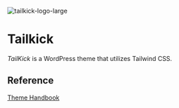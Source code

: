 ![tailkick-logo-large](https://user-images.githubusercontent.com/75739874/210014866-63131bbc-2d61-4efe-a143-002c8783d4c5.svg)

# Tailkick

*TailKick* is a WordPress theme that utilizes Tailwind CSS.

## Reference

[Theme Handbook](https://developer.wordpress.org/themes/)
